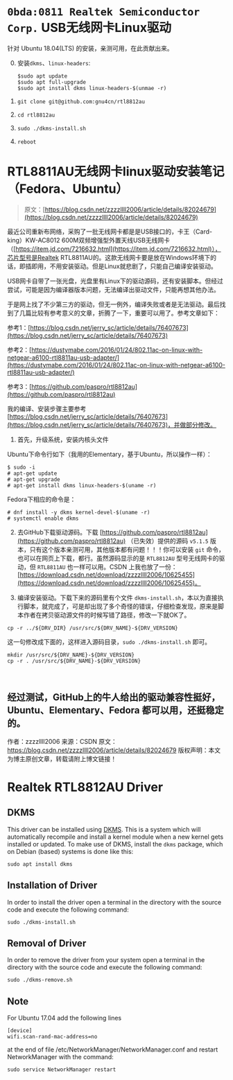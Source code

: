 # `0bda:0811 Realtek Semiconductor Corp.` USB无线网卡Linux驱动
 

针对 Ubuntu 18.04(LTS) 的安装，亲测可用，在此贡献出来。

0. 安装`dkms`、`linux-headers`:


    ```
    $sudo apt update
    $sudo apt full-upgrade
    $sudo apt install dkms linux-headers-$(unmae -r)

    ```

1. `git clone git@github.com:gnu4cn/rtl8812au`

2. `cd rtl8812au`

3. `sudo ./dkms-install.sh`

4. `reboot`

# RTL8811AU无线网卡linux驱动安装笔记（Fedora、Ubuntu）

> 原文：[https://blog.csdn.net/zzzzllll2006/article/details/82024679](https://blog.csdn.net/zzzzllll2006/article/details/82024679)


最近公司重新布网络，采购了一批无线网卡都是是USB接口的，卡王（Card-king）KW-AC8012 600M双频增强型外置天线USB无线网卡（[https://item.jd.com/7216632.html](https://item.jd.com/7216632.html)），芯片型号是Realtek RTL8811AU的。这款无线网卡要是放在Windows环境下的话，即插即用，不用安装驱动。但是Linux就悲剧了，只能自己编译安装驱动。

USB网卡自带了一张光盘，光盘里有Linux下的驱动源码，还有安装脚本。但经过尝试，可能是因为编译器版本问题，无法编译出驱动文件，只能再想其他办法。

于是网上找了不少第三方的驱动，但无一例外，编译失败或者是无法驱动。最后找到了几篇比较有参考意义的文章，折腾了一下，重要可以用了。参考文章如下：

参考1：[https://blog.csdn.net/jerry_sc/article/details/76407673](https://blog.csdn.net/jerry_sc/article/details/76407673)


参考2：[https://dustymabe.com/2016/01/24/802.11ac-on-linux-with-netgear-a6100-rtl8811au-usb-adapter/](https://dustymabe.com/2016/01/24/802.11ac-on-linux-with-netgear-a6100-rtl8811au-usb-adapter/)


参考3：[https://github.com/paspro/rtl8812au](https://github.com/paspro/rtl8812au)

我的编译、安装步骤主要参考 [https://blog.csdn.net/jerry_sc/article/details/76407673](https://blog.csdn.net/jerry_sc/article/details/76407673)，并做部分修改。

1. 首先，升级系统，安装内核头文件

Ubuntu下命令行如下（我用的Elementary，基于Ubuntu，所以操作一样）：

```
$ sudo -i
# apt-get update
# apt-get upgrade
# apt-get install dkms linux-headers-$(uname -r)
```

Fedora下相应的命令是：

```
# dnf install -y dkms kernel-devel-$(uname -r)
# systemctl enable dkms
```

2. 去GitHub下载驱动源码。下载 [https://github.com/paspro/rtl8812au](https://github.com/paspro/rtl8812au)  （已失效）提供的源码 `v5.1.5` 版本，只有这个版本亲测可用，其他版本都有问题！！！你可以安装 `git` 命令，也可以在网页上下载，都行。虽然源码显示的是 `RTL8812AU` 型号无线网卡的驱动，但 `RTL8811AU` 也一样可以用。CSDN 上我也放了一份： [https://download.csdn.net/download/zzzzllll2006/10625455](https://download.csdn.net/download/zzzzllll2006/10625455)。


3. 编译安装驱动。下载下来的源码里有个文件 `dkms-install.sh`，本以为直接执行脚本，就完成了，可是却出现了多个奇怪的错误，仔细检查发现，原来是脚本作者在拷贝驱动源文件的时候写错了路径，修改一下就OK了。

```
cp -r ../${DRV_DIR} /usr/src/${DRV_NAME}-${DRV_VERSION}
```

这一句修改成下面的，这样进入源码目录，`sudo ./dkms-install.sh` 即可。

```
mkdir /usr/src/${DRV_NAME}-${DRV_VERSION}
cp -r . /usr/src/${DRV_NAME}-${DRV_VERSION}
```
 

经过测试，GitHub上的牛人给出的驱动兼容性挺好，Ubuntu、Elementary、Fedora 都可以用，还挺稳定的。
--------------------- 
作者：zzzzllll2006 
来源：CSDN 
原文：https://blog.csdn.net/zzzzllll2006/article/details/82024679 
版权声明：本文为博主原创文章，转载请附上博文链接！

# Realtek RTL8812AU Driver

## DKMS
This driver can be installed using [DKMS](http://linux.dell.com/dkms/). This is a system which will automatically recompile and install a kernel module when a new kernel gets installed or updated. To make use of DKMS, install the `dkms` package, which on Debian (based) systems is done like this:
```
sudo apt install dkms
```

## Installation of Driver
In order to install the driver open a terminal in the directory with the source code and execute the following command:
```
sudo ./dkms-install.sh
```

## Removal of Driver
In order to remove the driver from your system open a terminal in the directory with the source code and execute the following command:
```
sudo ./dkms-remove.sh
```

## Note
For Ubuntu 17.04 add the following lines
```
[device]
wifi.scan-rand-mac-address=no
```
at the end of file /etc/NetworkManager/NetworkManager.conf and restart NetworkManager with the command:
```
sudo service NetworkManager restart
```

